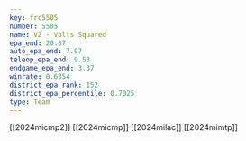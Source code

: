 ```yaml
---
key: frc5505
number: 5505
name: V2 - Volts Squared
epa_end: 20.87
auto_epa_end: 7.97
teleop_epa_end: 9.53
endgame_epa_end: 3.37
winrate: 0.6354
district_epa_rank: 152
district_epa_percentile: 0.7025
type: Team
---
```

[[2024micmp2]]
[[2024micmp]]
[[2024milac]]
[[2024mimtp]]

